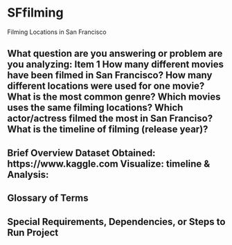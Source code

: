 # SFfilming
Filming Locations in San Francisco


<h2>What question are you answering or problem are you analyzing:
Item 1 How many different movies have been filmed in San Francisco?
How many different locations were used for one movie?
What is the most common genre?
Which movies uses the same filming locations?
Which actor/actress filmed the most in San Franciso?
What is the timeline of filming (release year)?<h2>
<h2>Brief Overview
Dataset Obtained: https://www.kaggle.com
Visualize: timeline & 
Analysis:<h2> 
<h2>Glossary of Terms<h2>
<h2>Special Requirements, Dependencies, or Steps to Run Project<h2>
